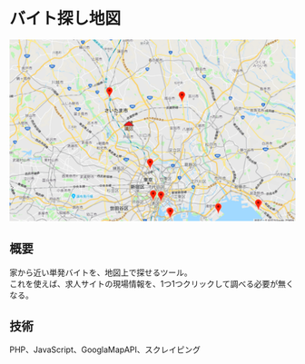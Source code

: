 # バイト探し地図

<!-- 画像 -->
<div align="center"><img src='screen.png'></div>

## 概要
家から近い単発バイトを、地図上で探せるツール。  
これを使えば、求人サイトの現場情報を、1つ1つクリックして調べる必要が無くなる。  

## 技術
PHP、JavaScript、GooglaMapAPI、スクレイピング